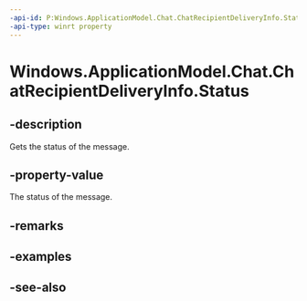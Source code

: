 ----api-id: P:Windows.ApplicationModel.Chat.ChatRecipientDeliveryInfo.Status
-api-type: winrt property
---<!-- Property syntaxpublic Windows.ApplicationModel.Chat.ChatMessageStatus Status { get; }--># Windows.ApplicationModel.Chat.ChatRecipientDeliveryInfo.Status## -descriptionGets the status of the message.## -property-valueThe status of the message.## -remarks## -examples## -see-also